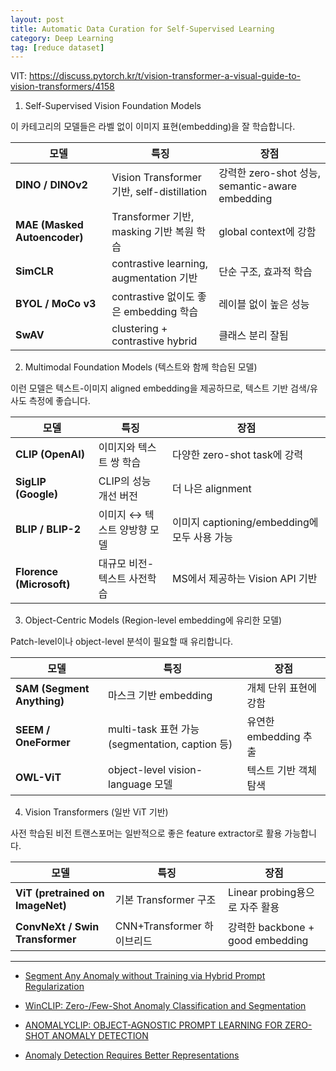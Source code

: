 ```yaml
---
layout: post
title: Automatic Data Curation for Self-Supervised Learning
category: Deep Learning
tag: [reduce dataset]
---
```


VIT: https://discuss.pytorch.kr/t/vision-transformer-a-visual-guide-to-vision-transformers/4158

1. Self-Supervised Vision Foundation Models

이 카테고리의 모델들은 라벨 없이 이미지 표현(embedding)을 잘 학습합니다.



| 모델                           | 특징                                       | 장점                                         |
| ---------------------------- | ---------------------------------------- | ------------------------------------------ |
| **DINO / DINOv2**            | Vision Transformer 기반, self-distillation | 강력한 zero-shot 성능, semantic-aware embedding |
| **MAE (Masked Autoencoder)** | Transformer 기반, masking 기반 복원 학습         | global context에 강함                         |
| **SimCLR**                   | contrastive learning, augmentation 기반    | 단순 구조, 효과적 학습                              |
| **BYOL / MoCo v3**           | contrastive 없이도 좋은 embedding 학습          | 레이블 없이 높은 성능                               |
| **SwAV**                     | clustering + contrastive hybrid          | 클래스 분리 잘됨                                  |




2. Multimodal Foundation Models (텍스트와 함께 학습된 모델)

이런 모델은 텍스트-이미지 aligned embedding을 제공하므로, 텍스트 기반 검색/유사도 측정에 좋습니다.



| 모델                       | 특징               | 장점                                 |
| ------------------------ | ---------------- | ---------------------------------- |
| **CLIP (OpenAI)**        | 이미지와 텍스트 쌍 학습    | 다양한 zero-shot task에 강력             |
| **SigLIP (Google)**      | CLIP의 성능 개선 버전   | 더 나은 alignment                     |
| **BLIP / BLIP-2**        | 이미지 ↔ 텍스트 양방향 모델 | 이미지 captioning/embedding에 모두 사용 가능 |
| **Florence (Microsoft)** | 대규모 비전-텍스트 사전학습  | MS에서 제공하는 Vision API 기반            |


3. Object-Centric Models (Region-level embedding에 유리한 모델)

Patch-level이나 object-level 분석이 필요할 때 유리합니다.


| 모델                         | 특징                                         | 장점               |
| -------------------------- | ------------------------------------------ | ---------------- |
| **SAM (Segment Anything)** | 마스크 기반 embedding                           | 개체 단위 표현에 강함     |
| **SEEM / OneFormer**       | multi-task 표현 가능 (segmentation, caption 등) | 유연한 embedding 추출 |
| **OWL-ViT**                | object-level vision-language 모델            | 텍스트 기반 객체 탐색     |


4. Vision Transformers (일반 ViT 기반)

사전 학습된 비전 트랜스포머는 일반적으로 좋은 feature extractor로 활용 가능합니다.

| 모델                               | 특징                    | 장점                            |
| -------------------------------- | --------------------- | ----------------------------- |
| **ViT (pretrained on ImageNet)** | 기본 Transformer 구조     | Linear probing용으로 자주 활용       |
| **ConvNeXt / Swin Transformer**  | CNN+Transformer 하이브리드 | 강력한 backbone + good embedding |




--------------------------------------


* [Segment Any Anomaly without Training via Hybrid Prompt Regularization](https://arxiv.org/pdf/2305.10724)

* [WinCLIP: Zero-/Few-Shot Anomaly Classification and Segmentation](https://arxiv.org/pdf/2303.14814)

* [ANOMALYCLIP: OBJECT-AGNOSTIC PROMPT LEARNING FOR ZERO-SHOT ANOMALY DETECTION](https://openreview.net/pdf?id=buC4E91xZE)

* [Anomaly Detection Requires Better Representations](https://arxiv.org/pdf/2210.10773)
